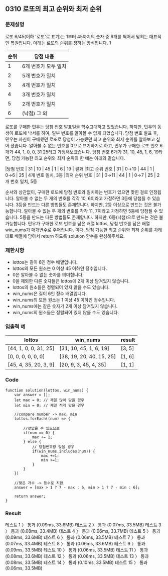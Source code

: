 ## 0310 로또의 최고 순위와 최저 순위

### 문제설명

로또 6/45(이하 '로또'로 표기)는 1부터 45까지의 숫자 중 6개를 찍어서 맞히는 대표적인 복권입니다. 아래는 로또의 순위를 정하는 방식입니다. 1

| 순위      | 당첨 내용 |
| ------- | ------ |
| 1 | 6개 번호가 모두 일치    |
| 2  | 5개 번호가 일치   |
| 3  | 4개 번호가 일치   |
| 4  | 3개 번호가 일치   |
| 5  | 2개 번호가 일치   |
| 6  | (낙첨)	그 외   |

로또를 구매한 민우는 당첨 번호 발표일을 학수고대하고 있었습니다. 하지만, 민우의 동생이 로또에 낙서를 하여, 일부 번호를 알아볼 수 없게 되었습니다. 당첨 번호 발표 후, 민우는 자신이 구매했던 로또로 당첨이 가능했던 최고 순위와 최저 순위를 알아보고 싶어 졌습니다.
알아볼 수 없는 번호를 0으로 표기하기로 하고, 민우가 구매한 로또 번호 6개가 44, 1, 0, 0, 31 25라고 가정해보겠습니다. 당첨 번호 6개가 31, 10, 45, 1, 6, 19라면, 당첨 가능한 최고 순위와 최저 순위의 한 예는 아래와 같습니다.

|당첨 번호  |	31 | 10 | 45 | 1 | 6 | 19 | 결과
|최고 순위 번호 |	31 | 0→10 | 44 | 1 | 0→6 | 25 | 4개 번호 일치, 3등
|최저 순위 번호	| 31 | 0→11 | 44 | 1 | 0→7 | 25 |	2개 번호 일치, 5등

순서와 상관없이, 구매한 로또에 당첨 번호와 일치하는 번호가 있으면 맞힌 걸로 인정됩니다.
알아볼 수 없는 두 개의 번호를 각각 10, 6이라고 가정하면 3등에 당첨될 수 있습니다.
3등을 만드는 다른 방법들도 존재합니다. 하지만, 2등 이상으로 만드는 것은 불가능합니다.
알아볼 수 없는 두 개의 번호를 각각 11, 7이라고 가정하면 5등에 당첨될 수 있습니다.
5등을 만드는 다른 방법들도 존재합니다. 하지만, 6등(낙첨)으로 만드는 것은 불가능합니다.
민우가 구매한 로또 번호를 담은 배열 lottos, 당첨 번호를 담은 배열 win_nums가 매개변수로 주어집니다. 이때, 당첨 가능한 최고 순위와 최저 순위를 차례대로 배열에 담아서 return 하도록 solution 함수를 완성해주세요.




### 제한사항
- lottos는 길이 6인 정수 배열입니다.
- lottos의 모든 원소는 0 이상 45 이하인 정수입니다.
- 0은 알아볼 수 없는 숫자를 의미합니다.
- 0을 제외한 다른 숫자들은 lottos에 2개 이상 담겨있지 않습니다.
- lottos의 원소들은 정렬되어 있지 않을 수도 있습니다.
- win_nums은 길이 6인 정수 배열입니다.
- win_nums의 모든 원소는 1 이상 45 이하인 정수입니다.
- win_nums에는 같은 숫자가 2개 이상 담겨있지 않습니다.
- win_nums의 원소들은 정렬되어 있지 않을 수도 있습니다.

### 입출력 예

| lottos | win_nums | result |
| ------- | ------ | ------ |
| [44, 1, 0, 0, 31, 25] | [31, 10, 45, 1, 6, 19] | [3, 5] |
| [0, 0, 0, 0, 0, 0] | [38, 19, 20, 40, 15, 25] | [1, 6] |
|	[45, 4, 35, 20, 3, 9] | [20, 9, 3, 45, 4, 35] | [1, 1] |

### Code

```
function solution(lottos, win_nums) {
    var answer = [];
    let max = 0; // 제일 많이 맞을 경우
    let min = 0; // 제일 적게 맞을 경우

    //compare number -> max, min
    lottos.forEach((num) => {
        
        //맞았을 수 있으므로
        if(num == 0) {
            max += 1;
        } else {
            // 당첨번호랑 맞을 경우
            if(win_nums.includes(num)) {
                max +=1;
                min +=1;
            }
        }
    })
    
    //맞은 개수 -> 등수로 치환
    answer = [max > 1 ? 7 - max : 6, min > 1 ? 7 - min : 6];

    return answer;
}
```

### Result

테스트 1 〉	통과 (0.09ms, 33.6MB)
테스트 2 〉	통과 (0.07ms, 33.5MB)
테스트 3 〉	통과 (0.08ms, 33.4MB)
테스트 4 〉	통과 (0.06ms, 33.7MB)
테스트 5 〉	통과 (0.09ms, 33.6MB)
테스트 6 〉	통과 (0.06ms, 33.5MB)
테스트 7 〉	통과 (0.07ms, 33.4MB)
테스트 8 〉	통과 (0.06ms, 33.6MB)
테스트 9 〉	통과 (0.09ms, 33.5MB)
테스트 10 〉	통과 (0.06ms, 33.5MB)
테스트 11 〉	통과 (0.08ms, 33.6MB)
테스트 12 〉	통과 (0.06ms, 33.5MB)
테스트 13 〉	통과 (0.08ms, 33.5MB)
테스트 14 〉	통과 (0.10ms, 33.5MB)
테스트 15 〉	통과 (0.06ms, 33.5MB)
